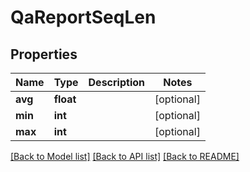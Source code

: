 # QaReportSeqLen

## Properties
Name | Type | Description | Notes
------------ | ------------- | ------------- | -------------
**avg** | **float** |  | [optional] 
**min** | **int** |  | [optional] 
**max** | **int** |  | [optional] 

[[Back to Model list]](../README.md#documentation-for-models) [[Back to API list]](../README.md#documentation-for-api-endpoints) [[Back to README]](../README.md)

